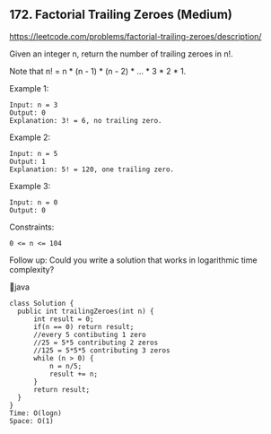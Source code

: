## 172. Factorial Trailing Zeroes (Medium)
https://leetcode.com/problems/factorial-trailing-zeroes/description/

Given an integer n, return the number of trailing zeroes in n!.

Note that n! = n * (n - 1) * (n - 2) * ... * 3 * 2 * 1.

 

Example 1:
    
    Input: n = 3
    Output: 0
    Explanation: 3! = 6, no trailing zero.
Example 2:

    Input: n = 5
    Output: 1
    Explanation: 5! = 120, one trailing zero.
Example 3:
    
    Input: n = 0
    Output: 0
     

Constraints:

    0 <= n <= 104
     

Follow up: Could you write a solution that works in logarithmic time complexity?

  
  🦚java
  
    class Solution {
      public int trailingZeroes(int n) {
          int result = 0;
          if(n == 0) return result;
          //every 5 contibuting 1 zero
          //25 = 5*5 contributing 2 zeros
          //125 = 5*5*5 contributing 3 zeros
          while (n > 0) {
              n = n/5;
              result += n;
          }
          return result;
      }
    }
    Time: O(logn)
    Space: O(1)

